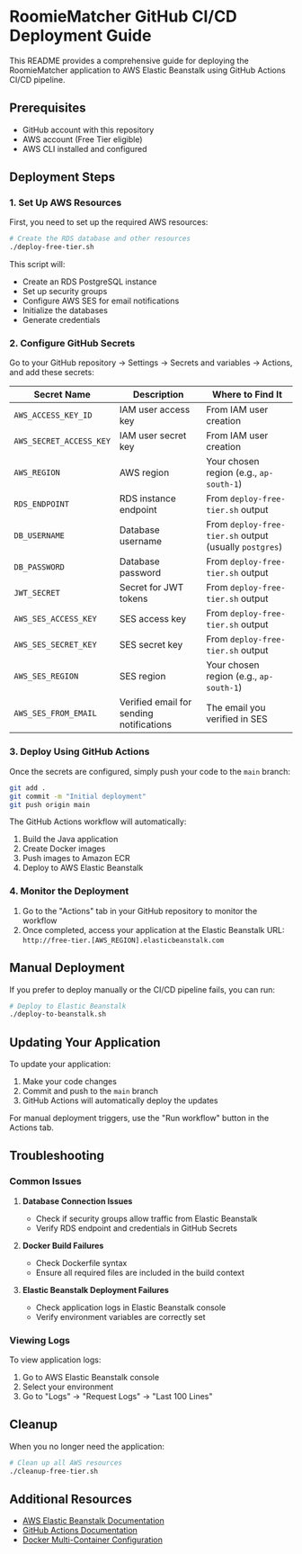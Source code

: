 # RoomieMatcher GitHub CI/CD Deployment Guide

This README provides a comprehensive guide for deploying the RoomieMatcher application to AWS Elastic Beanstalk using GitHub Actions CI/CD pipeline.

## Prerequisites

- GitHub account with this repository
- AWS account (Free Tier eligible)
- AWS CLI installed and configured

## Deployment Steps

### 1. Set Up AWS Resources

First, you need to set up the required AWS resources:

```bash
# Create the RDS database and other resources
./deploy-free-tier.sh
```

This script will:
- Create an RDS PostgreSQL instance
- Set up security groups
- Configure AWS SES for email notifications
- Initialize the databases
- Generate credentials

### 2. Configure GitHub Secrets

Go to your GitHub repository → Settings → Secrets and variables → Actions, and add these secrets:

| Secret Name | Description | Where to Find It |
|-------------|-------------|-----------------|
| `AWS_ACCESS_KEY_ID` | IAM user access key | From IAM user creation |
| `AWS_SECRET_ACCESS_KEY` | IAM user secret key | From IAM user creation |
| `AWS_REGION` | AWS region | Your chosen region (e.g., `ap-south-1`) |
| `RDS_ENDPOINT` | RDS instance endpoint | From `deploy-free-tier.sh` output |
| `DB_USERNAME` | Database username | From `deploy-free-tier.sh` output (usually `postgres`) |
| `DB_PASSWORD` | Database password | From `deploy-free-tier.sh` output |
| `JWT_SECRET` | Secret for JWT tokens | From `deploy-free-tier.sh` output |
| `AWS_SES_ACCESS_KEY` | SES access key | From `deploy-free-tier.sh` output |
| `AWS_SES_SECRET_KEY` | SES secret key | From `deploy-free-tier.sh` output |
| `AWS_SES_REGION` | SES region | Your chosen region (e.g., `ap-south-1`) |
| `AWS_SES_FROM_EMAIL` | Verified email for sending notifications | The email you verified in SES |

### 3. Deploy Using GitHub Actions

Once the secrets are configured, simply push your code to the `main` branch:

```bash
git add .
git commit -m "Initial deployment"
git push origin main
```

The GitHub Actions workflow will automatically:
1. Build the Java application
2. Create Docker images
3. Push images to Amazon ECR
4. Deploy to AWS Elastic Beanstalk

### 4. Monitor the Deployment

1. Go to the "Actions" tab in your GitHub repository to monitor the workflow
2. Once completed, access your application at the Elastic Beanstalk URL:
   `http://free-tier.[AWS_REGION].elasticbeanstalk.com`

## Manual Deployment

If you prefer to deploy manually or the CI/CD pipeline fails, you can run:

```bash
# Deploy to Elastic Beanstalk
./deploy-to-beanstalk.sh
```

## Updating Your Application

To update your application:

1. Make your code changes
2. Commit and push to the `main` branch
3. GitHub Actions will automatically deploy the updates

For manual deployment triggers, use the "Run workflow" button in the Actions tab.

## Troubleshooting

### Common Issues

1. **Database Connection Issues**
   - Check if security groups allow traffic from Elastic Beanstalk
   - Verify RDS endpoint and credentials in GitHub Secrets

2. **Docker Build Failures**
   - Check Dockerfile syntax
   - Ensure all required files are included in the build context

3. **Elastic Beanstalk Deployment Failures**
   - Check application logs in Elastic Beanstalk console
   - Verify environment variables are correctly set

### Viewing Logs

To view application logs:

1. Go to AWS Elastic Beanstalk console
2. Select your environment
3. Go to "Logs" → "Request Logs" → "Last 100 Lines"

## Cleanup

When you no longer need the application:

```bash
# Clean up all AWS resources
./cleanup-free-tier.sh
```

## Additional Resources

- [AWS Elastic Beanstalk Documentation](https://docs.aws.amazon.com/elasticbeanstalk/)
- [GitHub Actions Documentation](https://docs.github.com/en/actions)
- [Docker Multi-Container Configuration](https://docs.aws.amazon.com/elasticbeanstalk/latest/dg/create_deploy_docker_v2config.html) 